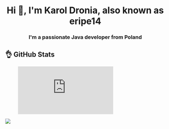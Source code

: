<div align="left">
  <h1 align="center">Hi 👋, I'm Karol Dronia, also known as eripe14</h1>
  <h3 align="center">I'm a passionate Java developer from Poland</h3>
  
  <h2>👌 GitHub Stats</h2>
  <figure><embed src="https://wakatime.com/share/@f74c332e-e5bf-40df-aa77-4fbe582e5f3e/ab4d2674-a5f0-487b-8cfe-910e9ec85c4c.svg"></embed></figure>
  <img src="https://wakatime.com/share/@Dronia/2563390c-96b4-4173-a3e5-73eea3f35c11.svg" >
</div>
